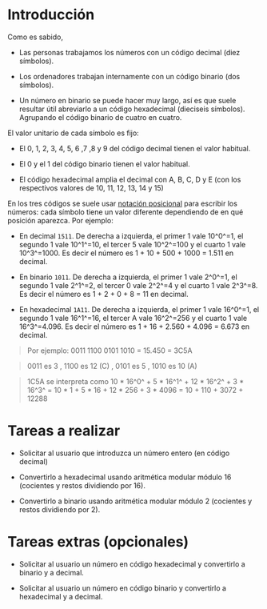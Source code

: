 # Introducción

Como es sabido,

- Las personas trabajamos los números con un código decimal (diez símbolos).

- Los ordenadores trabajan internamente con un código binario (dos símbolos).

- Un número en binario se puede hacer muy largo, así es que suele resultar útil abreviarlo a un código hexadecimal (dieciseis símbolos). Agrupando el código binario de cuatro en cuatro.

El valor unitario de cada símbolo es fijo:

- El 0, 1, 2, 3, 4, 5, 6 ,7 ,8 y 9 del código decimal tienen el valor habitual.

- El 0 y el 1 del código binario tienen el valor habitual.

- El código hexadecimal amplia el decimal con A, B, C, D y E  (con los respectivos valores de 10, 11, 12, 13, 14 y 15)

En los tres códigos se suele usar [notación posicional](https://en.wikipedia.org/wiki/Positional_notation) para escribir los números: cada símbolo tiene un valor diferente dependiendo de en qué posición aparezca. Por ejemplo:

- En decimal `1511`. De derecha a izquierda, el primer 1 vale 10^0^=1, el segundo 1 vale 10^1^=10, el tercer 5 vale 10^2^=100 y el cuarto 1 vale 10^3^=1000. Es decir el número es 1 + 10 + 500 + 1000 = 1.511 en decimal.

- En binario `1011`. De derecha a izquierda, el primer 1 vale 2^0^=1, el segundo 1 vale 2^1^=2, el tercer 0 vale 2^2^=4 y el cuarto 1 vale 2^3^=8. Es decir el número es 1 + 2 + 0 + 8 = 11 en decimal.

- En hexadecimal `1A11`. De derecha a izquierda, el primer 1 vale 16^0^=1, el segundo 1 vale 16^1^=16, el tercer A vale 16^2^=256 y el cuarto 1 vale 16^3^=4.096. Es decir el número es 1 + 16 + 2.560 + 4.096 = 6.673 en decimal.


> Por ejemplo:  0011 1100 0101 1010 = 15.450 = 3C5A

> 0011 es 3 ,  1100 es 12 (C)  ,  0101 es 5  ,  1010 es 10 (A)

> 1C5A se interpreta como 10 * 16^0^ + 5 * 16^1^ + 12 * 16^2^ + 3 * 16^3^ = 10 * 1 + 5 * 16 + 12 * 256 + 3 * 4096 = 10 + 110 + 3072 + 12288


# Tareas a realizar

- Solicitar al usuario que introduzca un número entero (en código decimal)

- Convertirlo a hexadecimal usando aritmética modular módulo 16 (cocientes y restos dividiendo por 16).

- Convertirlo a binario usando aritmética modular módulo 2 (cocientes y restos dividiendo por 2).


# Tareas extras (opcionales)

- Solicitar al usuario un número en código hexadecimal y convertirlo a binario y a decimal.

- Solicitar al usuario un número en código binario y convertirlo a hexadecimal y a decimal.

